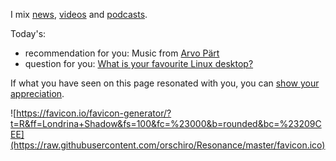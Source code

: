 I mix [news](https://m.simplepie.org/?feed=http%3A%2F%2Ffeed.informer.com%2Fdigests%2FQFNTQVYOWR%2Ffeeder.rss), [videos](http://www.feedbucket.com/?src=http%3A%2F%2Ffeed.informer.com%2Fdigests%2F520RAMSOKD%2Ffeeder.rss) and [podcasts](https://player.fm/orschiro/filter/all). 

Today's:
* recommendation for you: Music from [Arvo Pärt](https://open.spotify.com/artist/2P6ygesd9xg5DPOBnda2jg?autoplay=true&v=A)
* question for you: [What is your favourite Linux desktop?](https://polldaddy.com/poll/10140086/)

If what you have seen on this page resonated with you, you can [show your appreciation](https://www.paypal.me/orschiro).

![https://favicon.io/favicon-generator/?t=R&ff=Londrina+Shadow&fs=100&fc=%23000&b=rounded&bc=%23209CEE](https://raw.githubusercontent.com/orschiro/Resonance/master/favicon.ico)
